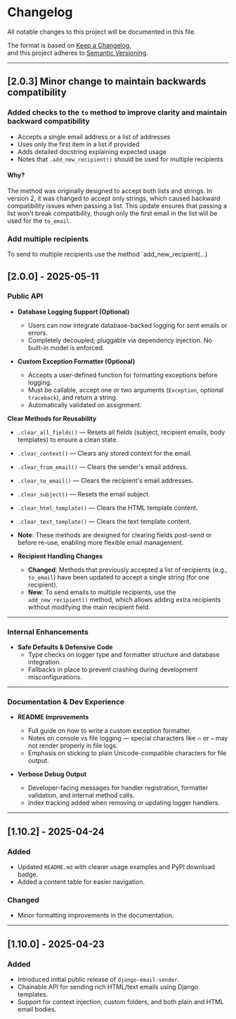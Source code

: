 # Changelog

All notable changes to this project will be documented in this file.

The format is based on [Keep a Changelog](https://keepachangelog.com/en/1.0.0/),  
and this project adheres to [Semantic Versioning](https://semver.org/spec/v2.0.0.html).

---


## [2.0.3] Minor change to maintain backwards compatibility

### Added checks to the `to` method to improve clarity and maintain backward compatibility

- Accepts a single email address or a list of addresses
- Uses only the first item in a list if provided
- Adds detailed docstring explaining expected usage
- Notes that `.add_new_recipient()` should be used for multiple recipients

#### Why?

The method was originally designed to accept both lists and strings. In version 2, it was changed to accept only strings, which caused backward compatibility issues when passing a list. This update ensures that passing a list won't break compatibility, though only the first email in the list will be used for the `to_email`.

### Add multiple recipients
To send to multiple recipients use the method `add_new_recipient(...)


## [2.0.0] - 2025-05-11


### Public API

- **Database Logging Support (Optional)**
  - Users can now integrate database-backed logging for sent emails or errors.
  - Completely decoupled; pluggable via dependency injection. No built-in model is enforced.

- **Custom Exception Formatter (Optional)**
  - Accepts a user-defined function for formatting exceptions before logging.
  - Must be callable, accept one or two arguments (`Exception`, optional `traceback`), and return a string.
  - Automatically validated on assignment.

**Clear Methods for Reusability**
  - `.clear_all_fields()` — Resets all fields (subject, recipient emails, body templates) to ensure a clean state.
  - `.clear_context()` — Clears any stored context for the email.
  - `.clear_from_email()` — Clears the sender's email address.
  - `.clear_to_email()` — Clears the recipient's email addresses.
  - `.clear_subject()` — Resets the email subject.
  - `.clear_html_template()` — Clears the HTML template content.
  - `.clear_text_template()` — Clears the text template content.
  - **Note**: These methods are designed for clearing fields post-send or before re-use, enabling more flexible email management.

- **Recipient Handling Changes**
  - **Changed**: Methods that previously accepted a list of recipients (e.g., `to_email`) have been updated to accept a single string (for one recipient).
  - **New**: To send emails to multiple recipients, use the `add_new_recipient()` method, which allows adding extra recipients without modifying the main recipient field.

---

### Internal Enhancements

- **Safe Defaults & Defensive Code**
  - Type checks on logger type and formatter structure and database integration.
  - Fallbacks in place to prevent crashing during development misconfigurations.

---

### Documentation & Dev Experience

- **README Improvements**
  - Full guide on how to write a custom exception formatter.
  - Notes on console vs file logging — special characters like `🔥` or `→` may not render properly in file logs.
  - Emphasis on sticking to plain Unicode-compatible characters for file output.

- **Verbose Debug Output**
  - Developer-facing messages for handler registration, formatter validation, and internal method calls.
  - Index tracking added when removing or updating logger handlers.

---

## [1.10.2] - 2025-04-24

### Added
- Updated `README.md` with clearer usage examples and PyPI download badge.
- Added a content table for easier navigation.

### Changed
- Minor formatting improvements in the documentation.

---

## [1.10.0] - 2025-04-23

### Added
- Introduced initial public release of `django-email-sender`.
- Chainable API for sending rich HTML/text emails using Django templates.
- Support for context injection, custom folders, and both plain and HTML email bodies.
